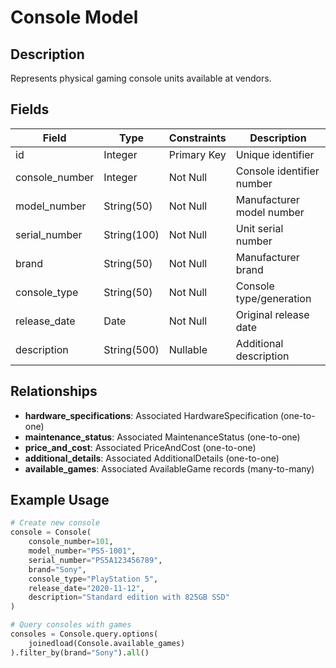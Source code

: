 # Console Model

## Description
Represents physical gaming console units available at vendors.

## Fields

| Field | Type | Constraints | Description |
|-------|------|------------|-------------|  
| id | Integer | Primary Key | Unique identifier |
| console_number | Integer | Not Null | Console identifier number |
| model_number | String(50) | Not Null | Manufacturer model number |
| serial_number | String(100) | Not Null | Unit serial number |
| brand | String(50) | Not Null | Manufacturer brand |
| console_type | String(50) | Not Null | Console type/generation |
| release_date | Date | Not Null | Original release date |
| description | String(500) | Nullable | Additional description |

## Relationships  

- **hardware_specifications**: Associated HardwareSpecification (one-to-one)
- **maintenance_status**: Associated MaintenanceStatus (one-to-one)  
- **price_and_cost**: Associated PriceAndCost (one-to-one)
- **additional_details**: Associated AdditionalDetails (one-to-one)
- **available_games**: Associated AvailableGame records (many-to-many)

## Example Usage
```python
# Create new console
console = Console(
    console_number=101,
    model_number="PS5-1001",
    serial_number="PS5A123456789",
    brand="Sony",
    console_type="PlayStation 5",
    release_date="2020-11-12",
    description="Standard edition with 825GB SSD"
)

# Query consoles with games
consoles = Console.query.options(
    joinedload(Console.available_games)
).filter_by(brand="Sony").all()